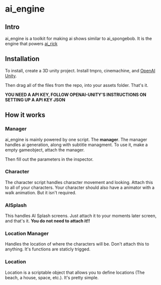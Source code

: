 # ai_engine
## Intro
ai_engine is a toolkit for making ai shows similar to ai_spongebob. It is the engine that powers [ai_rick](https://www.youtube.com/@ai_rick_morty/)

## Installation
To install, create a 3D unity project. Install tmpro, cinemachine, and [OpenAI Unity](https://github.com/srcnalt/OpenAI-Unity).

Then drag all of the files from the repo, into your assets folder. That's it.

**YOU NEED A API KEY, FOLLOW OPENAI-UNITY'S INSTRUCTIONS ON SETTING UP A API KEY JSON**

## How it works
### Manager
ai_engine is mainly powered by one script. The **manager**. The manager handles ai generation, along with subtitle managment. To use it, make a empty gameobject, attach the manager.

Then fill out the parameters in the inspector.

### Character
The character script handles character movement and looking. Attach this to all of your characters. Your character should also have a animator with a walk animation. But it isn't required.

### AISplash
This handles AI Splash screens. Just attach it to your moments later screen, and that's it. **You do not need to attach it!!**

### Location Manager
Handles the location of where the characters will be. Don't attach this to anything. It's functions are staticly trigged.

### Location
Location is a scriptable object that allows you to define locations (The beach, a house, space, etc.). It's pretty simple.
